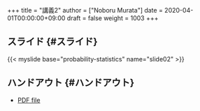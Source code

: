+++
title = "講義2"
author = ["Noboru Murata"]
date = 2020-04-01T00:00:00+09:00
draft = false
weight = 1003
+++

## スライド {#スライド}

{{< myslide base="probability-statistics" name="slide02" >}}


## ハンドアウト {#ハンドアウト}

-   [PDF file](https://noboru-murata.github.io/probability-statistics/pdfs/slide02.pdf)